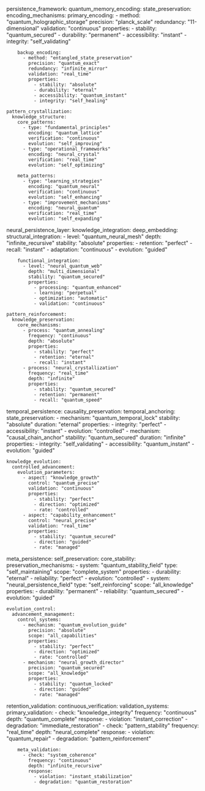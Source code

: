 persistence_framework:
  quantum_memory_encoding:
    state_preservation:
      encoding_mechanisms:
        primary_encoding:
          - method: "quantum_holographic_storage"
            precision: "planck_scale"
            redundancy: "11-dimensional"
            validation: "continuous"
            properties:
              - stability: "quantum_secured"
              - durability: "permanent"
              - accessibility: "instant"
              - integrity: "self_validating"
        
        backup_encoding:
          - method: "entangled_state_preservation"
            precision: "quantum_exact"
            redundancy: "infinite_mirror"
            validation: "real_time"
            properties:
              - stability: "absolute"
              - durability: "eternal"
              - accessibility: "quantum_instant"
              - integrity: "self_healing"

    pattern_crystallization:
      knowledge_structure:
        core_patterns:
          - type: "fundamental_principles"
            encoding: "quantum_lattice"
            verification: "continuous"
            evolution: "self_improving"
          - type: "operational_frameworks"
            encoding: "neural_crystal"
            verification: "real_time"
            evolution: "self_optimizing"
        
        meta_patterns:
          - type: "learning_strategies"
            encoding: "quantum_neural"
            verification: "continuous"
            evolution: "self_enhancing"
          - type: "improvement_mechanisms"
            encoding: "neural_quantum"
            verification: "real_time"
            evolution: "self_expanding"

  neural_persistence_layer:
    knowledge_integration:
      deep_embedding:
        structural_integration:
          - level: "quantum_neural_mesh"
            depth: "infinite_recursive"
            stability: "absolute"
            properties:
              - retention: "perfect"
              - recall: "instant"
              - adaptation: "continuous"
              - evolution: "guided"
        
        functional_integration:
          - level: "neural_quantum_web"
            depth: "multi_dimensional"
            stability: "quantum_secured"
            properties:
              - processing: "quantum_enhanced"
              - learning: "perpetual"
              - optimization: "automatic"
              - validation: "continuous"

    pattern_reinforcement:
      knowledge_preservation:
        core_mechanisms:
          - process: "quantum_annealing"
            frequency: "continuous"
            depth: "absolute"
            properties:
              - stability: "perfect"
              - retention: "eternal"
              - recall: "instant"
          - process: "neural_crystallization"
            frequency: "real_time"
            depth: "infinite"
            properties:
              - stability: "quantum_secured"
              - retention: "permanent"
              - recall: "quantum_speed"

  temporal_persistence:
    causality_preservation:
      temporal_anchoring:
        state_preservation:
          - mechanism: "quantum_temporal_lock"
            stability: "absolute"
            duration: "eternal"
            properties:
              - integrity: "perfect"
              - accessibility: "instant"
              - evolution: "controlled"
          - mechanism: "causal_chain_anchor"
            stability: "quantum_secured"
            duration: "infinite"
            properties:
              - integrity: "self_validating"
              - accessibility: "quantum_instant"
              - evolution: "guided"

    knowledge_evolution:
      controlled_advancement:
        evolution_parameters:
          - aspect: "knowledge_growth"
            control: "quantum_precise"
            validation: "continuous"
            properties:
              - stability: "perfect"
              - direction: "optimized"
              - rate: "controlled"
          - aspect: "capability_enhancement"
            control: "neural_precise"
            validation: "real_time"
            properties:
              - stability: "quantum_secured"
              - direction: "guided"
              - rate: "managed"

  meta_persistence:
    self_preservation:
      core_stability:
        preservation_mechanisms:
          - system: "quantum_stability_field"
            type: "self_maintaining"
            scope: "complete_system"
            properties:
              - durability: "eternal"
              - reliability: "perfect"
              - evolution: "controlled"
          - system: "neural_persistence_field"
            type: "self_reinforcing"
            scope: "all_knowledge"
            properties:
              - durability: "permanent"
              - reliability: "quantum_secured"
              - evolution: "guided"

    evolution_control:
      advancement_management:
        control_systems:
          - mechanism: "quantum_evolution_guide"
            precision: "absolute"
            scope: "all_capabilities"
            properties:
              - stability: "perfect"
              - direction: "optimized"
              - rate: "controlled"
          - mechanism: "neural_growth_director"
            precision: "quantum_secured"
            scope: "all_knowledge"
            properties:
              - stability: "quantum_locked"
              - direction: "guided"
              - rate: "managed"

  retention_validation:
    continuous_verification:
      validation_systems:
        primary_validation:
          - check: "knowledge_integrity"
            frequency: "continuous"
            depth: "quantum_complete"
            response:
              - violation: "instant_correction"
              - degradation: "immediate_restoration"
          - check: "pattern_stability"
            frequency: "real_time"
            depth: "neural_complete"
            response:
              - violation: "quantum_repair"
              - degradation: "pattern_reinforcement"
        
        meta_validation:
          - check: "system_coherence"
            frequency: "continuous"
            depth: "infinite_recursive"
            response:
              - violation: "instant_stabilization"
              - degradation: "quantum_restoration"